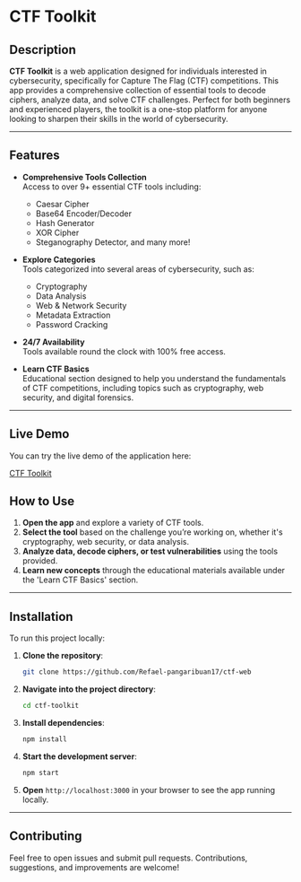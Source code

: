 # CTF Toolkit

## Description
**CTF Toolkit** is a web application designed for individuals interested in cybersecurity, specifically for Capture The Flag (CTF) competitions. This app provides a comprehensive collection of essential tools to decode ciphers, analyze data, and solve CTF challenges. Perfect for both beginners and experienced players, the toolkit is a one-stop platform for anyone looking to sharpen their skills in the world of cybersecurity.

---

## Features

- **Comprehensive Tools Collection**  
  Access to over 9+ essential CTF tools including:
  - Caesar Cipher
  - Base64 Encoder/Decoder
  - Hash Generator
  - XOR Cipher
  - Steganography Detector, and many more!

- **Explore Categories**  
  Tools categorized into several areas of cybersecurity, such as:
  - Cryptography
  - Data Analysis
  - Web & Network Security
  - Metadata Extraction
  - Password Cracking

- **24/7 Availability**  
  Tools available round the clock with 100% free access.

- **Learn CTF Basics**  
  Educational section designed to help you understand the fundamentals of CTF competitions, including topics such as cryptography, web security, and digital forensics.

---

## Live Demo

You can try the live demo of the application here:

[CTF Toolkit](https://code-crack-lab.lovable.app/)

## How to Use

1. **Open the app** and explore a variety of CTF tools.
2. **Select the tool** based on the challenge you’re working on, whether it's cryptography, web security, or data analysis.
3. **Analyze data, decode ciphers, or test vulnerabilities** using the tools provided.
4. **Learn new concepts** through the educational materials available under the 'Learn CTF Basics' section.

---

## Installation

To run this project locally:

1. **Clone the repository**:
    ```bash
    git clone https://github.com/Refael-pangaribuan17/ctf-web
    ```

2. **Navigate into the project directory**:
    ```bash
    cd ctf-toolkit
    ```

3. **Install dependencies**:
    ```bash
    npm install
    ```

4. **Start the development server**:
    ```bash
    npm start
    ```

5. **Open** `http://localhost:3000` in your browser to see the app running locally.

---

## Contributing

Feel free to open issues and submit pull requests. Contributions, suggestions, and improvements are welcome!
